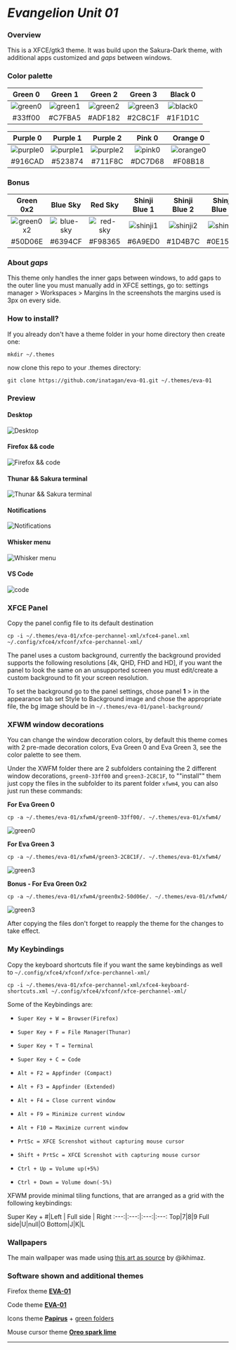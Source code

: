 # *Evangelion Unit 01*
### Overview
This is a XFCE/gtk3 theme. It was build upon the Sakura-Dark theme, with additional apps customized and *gaps* between windows.
### Color palette
Green 0|Green 1|Green 2|Green 3|Black 0
:---:|:---:|:---:|:---:|:---:
![green0](./pictures/green0-33ff00.png)|![green1](./pictures/green1-C7FBA5.png)|![green2](./pictures/green2-ADF182.png)|![green3](./pictures/green3-2C8C1F.png)|![black0](./pictures/black0-1F1D1C.png)
#33ff00|#C7FBA5|#ADF182|#2C8C1F|#1F1D1C

Purple 0|Purple 1|Purple 2|Pink 0|Orange 0
:---:|:---:|:---:|:---:|:---:
![purple0](./pictures/purple0-916CAD.png)|![purple1](./pictures/purple1-523874.png)|![purple2](./pictures/purple2-711F8C.png)|![pink0](./pictures/pink0-DC7D68.png)|![orange0](./pictures/orange0-F08B18.png)
#916CAD|#523874|#711F8C|#DC7D68|#F08B18

### Bonus
Green 0x2|Blue Sky|Red Sky|Shinji Blue 1|Shinji Blue 2|Shinji Blue 3
:---:|:---:|:---:|:---:|:---:|:---:
![green0x2](./pictures/green0x2-50d06e.png)|![blue-sky](./pictures/blue-sky-6394cf.png)|![red-sky](./pictures/red-sky-f98365.png)|![shinji1](./pictures/shinji-blue-6a9ed0.png)|![shinji2](./pictures/shinji-blue-1d4b7c.png)|![shinji3](./pictures/shinji-blue-0e1541.png)|
#50D06E|#6394CF|#F98365|#6A9ED0|#1D4B7C|#0E1541
### About *gaps*
This theme only handles the inner gaps between windows, to add gaps to the outer line you must manually add in XFCE settings, go to:
	settings manager > Workspaces > Margins
In the screenshots the margins used is 3px on every side.
### How to install?
If you already don't have a theme folder in your home directory then create one:

`mkdir ~/.themes`

now clone this repo to your .themes directory:

`git clone https://github.com/inatagan/eva-01.git ~/.themes/eva-01`
### Preview
#### Desktop
![Desktop](./pictures/desktop.png)
#### Firefox && code
![Firefox && code](./pictures/firefox-code.png)
#### Thunar && Sakura terminal
![Thunar && Sakura terminal](./pictures/thunar-sakura.png)
#### Notifications
![Notifications](./pictures/notifications.png)
#### Whisker menu
![Whisker menu](./pictures/whisker-menu.png)
#### VS Code
![code](./pictures/vscode.png)
### XFCE Panel
Copy the panel config file to its default destination

`cp -i ~/.themes/eva-01/xfce-perchannel-xml/xfce4-panel.xml ~/.config/xfce4/xfconf/xfce-perchannel-xml/`

The panel uses a custom background, currently the background provided supports the following resolutions [4k, QHD, FHD and HD], if you want the panel to look the same on an unsupported screen you must edit/create a custom background to fit your screen resolution.

To set the background go to the panel settings, chose panel **1** > in the appearance tab set Style to Background image and chose the appropriate file, the bg image should be in `~/.themes/eva-01/panel-background/`
### XFWM window decorations
You can change the window decoration colors, by default this theme comes with 2 pre-made decoration colors, Eva Green 0 and Eva Green 3, see the color palette to see them.

Under the XWFM folder there are 2 subfolders containing the 2 different window decorations, `green0-33ff00` and `green3-2C8C1F`, to ""install"" them just copy the files in the subfolder to its parent folder `xfwm4`, you can also just run these commands:

**For Eva Green 0**

`cp -a ~/.themes/eva-01/xfwm4/green0-33ff00/. ~/.themes/eva-01/xfwm4/`

![green0](./pictures/eva-green-0.png)

**For Eva Green 3**

`cp -a ~/.themes/eva-01/xfwm4/green3-2C8C1F/. ~/.themes/eva-01/xfwm4/`

![green3](./pictures/eva-green-3.png)

**Bonus - For Eva Green 0x2**

`cp -a ~/.themes/eva-01/xfwm4/green0x2-50d06e/. ~/.themes/eva-01/xfwm4/`

![green3](./pictures/eva-green-0x2.png)

After copying the files don't forget to reapply the theme for the changes to take effect.
### My Keybindings
Copy the keyboard shortcuts file if you want the same keybindings as well to `~/.config/xfce4/xfconf/xfce-perchannel-xml/`

`cp -i ~/.themes/eva-01/xfce-perchannel-xml/xfce4-keyboard-shortcuts.xml ~/.config/xfce4/xfconf/xfce-perchannel-xml/`

Some of the Keybindings are:

* `Super Key + W = Browser(Firefox)`

* `Super Key + F = File Manager(Thunar)`

* `Super Key + T = Terminal`

* `Super Key + C = Code`

* `Alt + F2 = Appfinder (Compact)`

* `Alt + F3 = Appfinder (Extended)`

* `Alt + F4 = Close current window`

* `Alt + F9 = Minimize current window`

* `Alt + F10 = Maximize current window`

* `PrtSc = XFCE Screnshot without capturing mouse cursor`

* `Shift + PrtSc = XFCE Screnshot with capturing mouse cursor`

* `Ctrl + Up = Volume up(+5%)`

* `Ctrl + Down = Volume down(-5%)`

XFWM provide minimal tiling functions, that are arranged as a grid with the following keybindings:

Super Key +
#|Left | Full side | Right
:---:|:---:|:---:|:---:
Top|7|8|9
Full side|U|null|O
Bottom|J|K|L

### Wallpapers
The main wallpaper was made using [this art as source](https://www.instagram.com/p/CWGAOQgP0_H/?utm_medium=copy_link) by @ikhimaz.
### Software shown and additional themes
Firefox theme [**EVA-01**](https://addons.mozilla.org/en-US/firefox/addon/eva-01-theme/)

Code theme [**EVA-01**](https://marketplace.visualstudio.com/items?itemName=inatagan.eva-01-vscode-theme)

Icons theme [**Papirus**](https://github.com/PapirusDevelopmentTeam/papirus-icon-theme) + [green folders](https://github.com/PapirusDevelopmentTeam/papirus-folders)

Mouse cursor theme [**Oreo spark lime**](https://github.com/varlesh/oreo-cursors)

---
